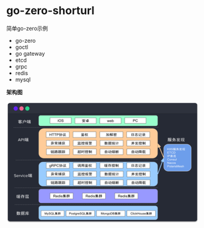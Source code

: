 # go-zero-shorturl

简单go-zero示例
- go-zero
- goctl
- go gateway
- etcd
- grpc
- redis
- mysql

**架构图**

![framework.svg](asset%2Fframework.svg)